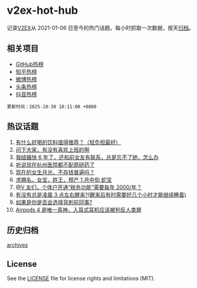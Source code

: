 # v2ex-hot-hub

 记录[V2EX](https://www.v2ex.com/)从 2021-01-06 日至今的热门话题。每小时抓取一次数据，按天[归档](archives)。
 
 ## 相关项目

- [GitHub热榜](https://github.com/snaildev/github-hot-hub)
- [知乎热榜](https://github.com/snaildev/zhihu-hot-hub)
- [微博热榜](https://github.com/snaildev/weibo-hot-hub)
- [头条热榜](https://github.com/snaildev/toutiao-hot-hub)
- [抖音热榜](https://github.com/snaildev/douyin-hot-hub)


 `更新时间：2025-10-30 18:11:00 +0800`

## 热议话题

1. [有什么好喝的饮料值得推荐？（轻负担最好）](https://www.v2ex.com/t/1169345)
1. [问下大家，有没有喜欢上班的啊](https://www.v2ex.com/t/1169301)
1. [我结婚快 6 年了，还和前女友有联系，总是忘不了她，怎么办](https://www.v2ex.com/t/1169228)
1. [听说现在杭州医院都不配原研药了](https://www.v2ex.com/t/1169305)
1. [现在的女生月光、不存钱普遍吗？](https://www.v2ex.com/t/1169368)
1. [求赐名，女宝，姓王，预产 1 月中旬 蛇宝](https://www.v2ex.com/t/1169409)
1. [@V 友们，个体户开通“税务功能”需要每年 2000/年？](https://www.v2ex.com/t/1169289)
1. [有没有总是凌晨 3 点左右醒来?(醒来后有时需要好几个小时才能继续睡着)](https://www.v2ex.com/t/1169304)
1. [如果是你是否会选择背刺前同事?](https://www.v2ex.com/t/1169349)
1. [Airpods 4 是唯一真神，入耳式耳机应该被判反人类罪](https://www.v2ex.com/t/1169297)

## 历史归档

[archives](archives)

## License

See the [LICENSE](LICENSE) file for license rights and limitations (MIT).
